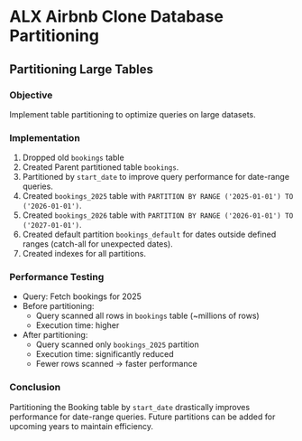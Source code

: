 # ALX Airbnb Clone Database Partitioning

## Partitioning Large Tables

### Objective
Implement table partitioning to optimize queries on large datasets.

### Implementation
1. Dropped old `bookings` table
2. Created Parent partitioned table `bookings`.
3. Partitioned by `start_date` to improve query performance for date-range queries.
4. Created `bookings_2025` table with `PARTITION BY RANGE ('2025-01-01') TO ('2026-01-01')`.
5. Created `bookings_2026` table with `PARTITION BY RANGE ('2026-01-01') TO ('2027-01-01')`.
6. Created default partition `bookings_default` for dates outside defined ranges (catch-all for unexpected dates).
7. Created indexes for all partitions.

### Performance Testing
- Query: Fetch bookings for 2025
- Before partitioning:
  - Query scanned all rows in `bookings` table (~millions of rows)
  - Execution time: higher
- After partitioning:
  - Query scanned only `bookings_2025` partition
  - Execution time: significantly reduced
  - Fewer rows scanned → faster performance

### Conclusion

Partitioning the Booking table by `start_date` drastically improves performance for date-range queries. Future partitions can be added for upcoming years to maintain efficiency.